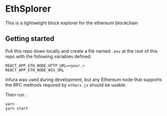 # EthSplorer

This is a lightweight block explorer for the ethereum blockchain

## Getting started

Pull this repo down locally and create a file named `.env` at the root of this repo with the following variables defined:

```
REACT_APP_ETH_NODE_HTTP_URL=<your_>
REACT_APP_ETH_NODE_WSS_URL
```

Infura was used during development, but any Ethereum node that supports the RPC methods required by `ethers.js` should be usable.

Then run :

```
yarn
yarn start
```
